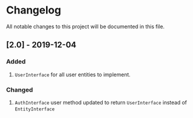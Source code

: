 # Changelog
All notable changes to this project will be documented in this file.

## [2.0] - 2019-12-04
### Added
1. `UserInterface` for all user entities to implement.
### Changed
1. `AuthInterface` user method updated to return `UserInterface` instead of `EntityInterface`  